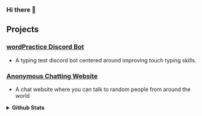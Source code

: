 ### Hi there 👋

## Projects
### [wordPractice Discord Bot](https://top.gg/bot/743183681182498906)
- A typing test discord bot centered around improving touch typing skills. 

### [Anonymous Chatting Website](https://chat105.netlify.app/)
- A chat website where you can talk to random people from around the world


<details>
  <summary><b>Github Stats</b></summary>

![Github Stats](https://github-readme-stats.vercel.app/api?username=principle105&count_private=true&theme=react)
![Top Languages](https://github-readme-stats.vercel.app/api/top-langs/?username=principle105&theme=react&hide=Tcl,C)
</details>
